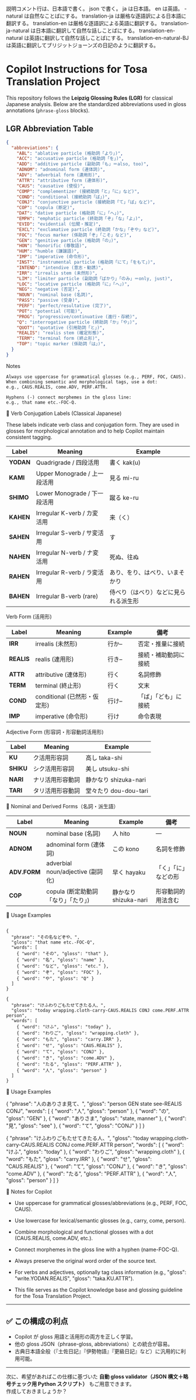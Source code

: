 説明コメント行は、日本語で書く。
json で書く。
ja は日本語。
en は英語。
-natural は自然なことばにする。
translation-ja は厳格な逐語訳による日本語に翻訳する。
translation-en は厳格な逐語訳による英語に翻訳する。
translation-ja-natural は日本語に翻訳して自然な話しことばにする。
translation-en-natural は英語に翻訳して自然な話しことばにする。
translation-en-natural-BJ は英語に翻訳してブリジットジョーンズの日記のように翻訳する。

# Copilot Instructions for Tosa Translation Project

This repository follows the **Leipzig Glossing Rules (LGR)** for classical Japanese analysis.
Below are the standardized abbreviations used in gloss annotations (`phrase-gloss` blocks).

## LGR Abbreviation Table

```json
{
  "abbreviations": {
    "ABL": "ablative particle (格助詞「より」)",
    "ACC": "accusative particle (格助詞「を」)",
    "ADD": "additive particle (副助詞「も」＝also, too)",
    "ADNOM": "adnominal form (連体詞)",
    "ADV": "adverbial form (連用形)",
    "ATTR": "attributive form (連体形)",
    "CAUS": "causative (使役)",
    "COMP": "complementizer (接続助詞「と」「に」など)",
    "COND": "conditional (接続助詞「ば」)",
    "CONJ": "conjunctive particle (接続助詞「て」「ば」など)",
    "COP": "copula (断定)",
    "DAT": "dative particle (格助詞「に」「へ」)",
    "EMPH": "emphatic particle (終助詞「ぞ」「な」「よ」)",
    "EVID": "evidential (伝聞・推定)",
    "EXCL": "exclamative particle (終助詞「かな」「ぞや」など)",
    "FOC": "focus marker (係助詞「ぞ」「こそ」など)",
    "GEN": "genitive particle (格助詞「の」)",
    "HON": "honorific (尊敬語)",
    "HUM": "humble (謙譲語)",
    "IMP": "imperative (命令形)",
    "INST": "instrumental particle (格助詞「にて」「をもて」)",
    "INTEND": "intendive (意志・勧誘)",
    "IRR": "irrealis stem (未然形)",
    "LIM": "limiter particle (副助詞「ばかり」「のみ」＝only, just)",
    "LOC": "locative particle (格助詞「に」「へ」)",
    "NEG": "negative (否定)",
    "NOUN": "nominal base (名詞)",
    "PASS": "passive (受身)",
    "PERF": "perfect/resultative (完了)",
    "POT": "potential (可能)",
    "PROG": "progressive/continuative (進行・存続)",
    "Q": "interrogative particle (終助詞「か」「や」)",
    "QUOT": "quotative (引用助詞「と」)",
    "REALIS": "realis stem (確定形態)",
    "TERM": "terminal form (終止形)",
    "TOP": "topic marker (係助詞「は」)",
  }
}
```

Notes

    Always use uppercase for grammatical glosses (e.g., PERF, FOC, CAUS).
    When combining semantic and morphological tags, use a dot:
    e.g., CAUS.REALIS, come.ADV, PERF.ATTR.

    Hyphens (-) connect morphemes in the gloss line:
    e.g., that name etc.-FOC-Q.

📗 Verb Conjugation Labels (Classical Japanese)

These labels indicate verb class and conjugation form.
They are used in glosses for morphological annotation and to help Copilot maintain consistent tagging.

| Label     | Meaning                 | Example            |
| --------- | ----------------------- | ------------------ |
| **YODAN** | Quadrigrade / 四段活用      | 書く kak(u)          |
| **KAMI**  | Upper Monograde / 上一段活用 | 見る mi-ru           |
| **SHIMO** | Lower Monograde / 下一段活用 | 蹴る ke-ru           |
| **KAHEN** | Irregular K-verb / カ変活用 | 来（く）               |
| **SAHEN** | Irregular S-verb / サ変活用 | す                  |
| **NAHEN** | Irregular N-verb / ナ変活用 | 死ぬ、往ぬ              |
| **RAHEN** | Irregular R-verb / ラ変活用 | あり、をり、はべり、いまそかり    |
| **BAHEN** | Irregular B-verb (rare) | 侍べり（はべり）などに見られる派生形 |


Verb Form (活用形)

| Label      | Meaning               | Example | 備考         |
| ---------- | --------------------- | ------- | ---------- |
| **IRR**    | irrealis (未然形)        | 行か–     | 否定・推量に接続   |
| **REALIS** | realis (連用形)          | 行き–     | 接続・補助動詞に接続 |
| **ATTR**   | attributive (連体形)     | 行く      | 名詞修飾       |
| **TERM**   | terminal (終止形)        | 行く      | 文末         |
| **COND**   | conditional (已然形・仮定形) | 行け–     | 「ば」「ども」に接続 |
| **IMP**    | imperative (命令形)      | 行け      | 命令表現       |

Adjective Form (形容詞・形容動詞活用形)

| Label     | Meaning  | Example           |
| --------- | -------- | ----------------- |
| **KU**    | ク活用形容詞   | 高し taka-shi       |
| **SHIKU** | シク活用形容詞  | 美し utsuku-shi     |
| **NARI**  | ナリ活用形容動詞 | 静かなり shizuka-nari |
| **TARI**  | タリ活用形容動詞 | 堂々たり dou-dou-tari |


📒 Nominal and Derived Forms（名詞・派生語）

| Label        | Meaning                        | Example           | 備考         |
| ------------ | ------------------------------ | ----------------- | ---------- |
| **NOUN**     | nominal base (名詞)              | 人 hito            | —          |
| **ADNOM**    | adnominal form (連体詞)           | この kono           | 名詞を修飾      |
| **ADV.FORM** | adverbial noun/adjective (副詞化) | 早く hayaku         | 「く」「に」などの形 |
| **COP**      | copula (断定助動詞「なり」「たり」)         | 静かなり shizuka-nari | 形容動詞的用法含む  |

📙 Usage Examples
```

{
  "phrase": "その名などぞや、",
  "gloss": "that name etc.-FOC-Q",
  "words": [
    { "word": "その", "gloss": "that" },
    { "word": "名", "gloss": "name" },
    { "word": "など", "gloss": "etc." },
    { "word": "ぞ", "gloss": "FOC" },
    { "word": "や", "gloss": "Q" }
  ]
}

{
  "phrase": "けふわりごもたせてきたる人、",
  "gloss": "today wrapping.cloth-carry-CAUS.REALIS CONJ come.PERF.ATTR person",
  "words": [
    { "word": "けふ", "gloss": "today" },
    { "word": "わりご", "gloss": "wrapping.cloth" },
    { "word": "もた", "gloss": "carry.IRR" },
    { "word": "せ", "gloss": "CAUS.REALIS" },
    { "word": "て", "gloss": "CONJ" },
    { "word": "き", "gloss": "come.ADV" },
    { "word": "たる", "gloss": "PERF.ATTR" },
    { "word": "人", "gloss": "person" }
  ]
}
```



📙 Usage Examples

{
  "phrase": "人のありさま見て、",
  "gloss": "person GEN state see-REALIS CONJ",
  "words": [
    { "word": "人", "gloss": "person" },
    { "word": "の", "gloss": "GEN" },
    { "word": "ありさま", "gloss": "state, manner" },
    { "word": "見", "gloss": "see" },
    { "word": "て", "gloss": "CONJ" }
  ]
}

{
  "phrase": "けふわりごもたせてきたる人、",
  "gloss": "today wrapping.cloth-carry-CAUS.REALIS CONJ come.PERF.ATTR person",
  "words": [
    { "word": "けふ", "gloss": "today" },
    { "word": "わりご", "gloss": "wrapping.cloth" },
    { "word": "もた", "gloss": "carry.IRR" },
    { "word": "せ", "gloss": "CAUS.REALIS" },
    { "word": "て", "gloss": "CONJ" },
    { "word": "き", "gloss": "come.ADV" },
    { "word": "たる", "gloss": "PERF.ATTR" },
    { "word": "人", "gloss": "person" }
  ]
}


📗 Notes for Copilot

- Use uppercase for grammatical glosses/abbreviations  (e.g., PERF, FOC, CAUS).
- Use lowercase for lexical/semantic  glosses (e.g., carry, come, person).
- Combine morphological and functional glosses with a dot (CAUS.REALIS, come.ADV, etc.).

- Connect morphemes in the gloss line with a hyphen (name-FOC-Q).
- Always preserve the original word order of the source text.
- For verbs and adjectives, optionally tag class information (e.g., "gloss": "write.YODAN.REALIS", "gloss": "taka.KU.ATTR").
- This file serves as the Copilot knowledge base and glossing guideline for the Tosa Translation Project.

---

## ✅ この構成の利点

- Copilot が gloss 用語と活用形の両方を正しく学習。  
- 他の gloss JSON（phrase-gloss, abbreviations）との統合が容易。  
- 古典日本語全般（『土佐日記』『伊勢物語』『更級日記』など）に汎用的に利用可能。  

---

次に、希望があればこの仕様に基づいた **自動 gloss validator（JSON 構文＋略号チェック用 Python スクリプト）** もご用意できます。  
作成しておきましょうか？


